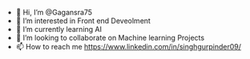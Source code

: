 - 👋 Hi, I’m @Gagansra75
- 👀 I’m interested in Front end Deveolment 
- 🌱 I’m currently learning AI
- 💞️ I’m looking to collaborate on Machine learning Projects 
- 📫 How to reach me https://www.linkedin.com/in/singhgurpinder09/

<!---
Gagansra75/Gagansra75 is a ✨ special ✨ repository because its `README.md` (this file) appears on your GitHub profile.
You can click the Preview link to take a look at your changes.
--->
